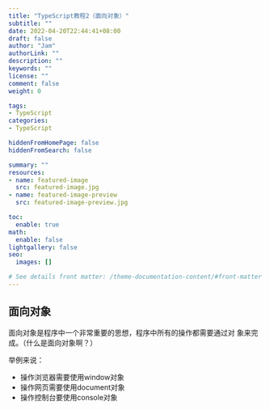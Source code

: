 ```yaml
---
title: "TypeScript教程2（面向对象）"
subtitle: ""
date: 2022-04-20T22:44:41+08:00
draft: false
author: "Jam"
authorLink: ""
description: ""
keywords: ""
license: ""
comment: false
weight: 0

tags:
- TypeScript
categories:
- TypeScript

hiddenFromHomePage: false
hiddenFromSearch: false

summary: ""
resources:
- name: featured-image
  src: featured-image.jpg
- name: featured-image-preview
  src: featured-image-preview.jpg

toc:
  enable: true
math:
  enable: false
lightgallery: false
seo:
  images: []

# See details front matter: /theme-documentation-content/#front-matter
---
```


<!--more-->
## 面向对象
面向对象是程序中一个非常重要的思想，程序中所有的操作都需要通过对
象来完成。（什么是面向对象啊？）

举例来说：
- 操作浏览器需要使用window对象
- 操作网页需要使用document对象
- 操作控制台要使用console对象

 